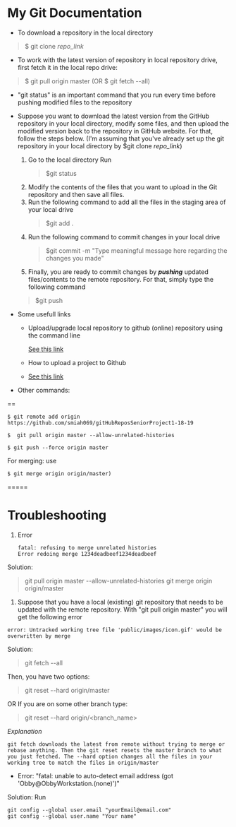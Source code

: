 # My Git Documentation


* To download a repository in the local directory

>$ git clone *repo_link*


* To work with the  latest version of repository in local repository drive, first fetch it in the local repo drive:


>$ git pull origin master       (OR  $ git fetch --all)


* "git status" is an important command that you run every time before pushing modified files to the repository

* Suppose you want to download the latest version from the GitHub repository in your local directory, modify some files, and then upload the modified version back to the repository in GitHub website. For that, follow the steps below. (I'm assuming that you've already set up the git repository in your local directory by $git clone *repo_link*)

	1. Go to the local directory Run
	   >$git status
	1. Modify the contents of the files that you want to upload in the Git repository and then save all files.
	1. Run the following command to add all the files in the staging area of your local drive 
	   >$git add . 
   1. Run the following command to commit changes in your local drive 
	  >$git commit -m "Type meaningful message here regarding the changes you made" 
   1. Finally, you are ready to commit changes by ***pushing*** updated files/contents to the  remote repository. For that, simply type the following command
	>$git push 





* Some usefull links 

  * Upload/upgrade local repository to github (online) repository using the command line

    [See this link](https://help.github.com/en/articles/adding-a-file-to-a-repository-using-the-command-line)

  * How to upload a project to Github

  * [See this link](https://stackoverflow.com/questions/12799719/how-to-upload-a-project-to-github)


* Other commands:

==

~~~
$ git remote add origin https://github.com/smiah069/gitHubReposSeniorProject1-18-19

$  git pull origin master --allow-unrelated-histories

$ git push --force origin master
~~~

For merging: use 

~~~
$ git merge origin origin/master)
~~~
=====


# Troubleshooting 


1. Error
   ~~~
   fatal: refusing to merge unrelated histories
   Error redoing merge 1234deadbeef1234deadbeef
   ~~~

  Solution: 

  > git pull origin master --allow-unrelated-histories
  > git merge origin origin/master 

1. Suppose that you have a local (existing) git repository that needs to be updated with the remote repository. With "git pull    origin master" you will get the following error

~~~
error: Untracked working tree file 'public/images/icon.gif' would be overwritten by merge
~~~

Solution: 

>git fetch --all

Then, you have two options:

>git reset --hard origin/master

OR If you are on some other branch type:

>git reset --hard origin/<branch_name>

*Explanation* 
~~~
git fetch downloads the latest from remote without trying to merge or rebase anything. Then the git reset resets the master branch to what you just fetched. The --hard option changes all the files in your working tree to match the files in origin/master
~~~

* Error: "fatal: unable to auto-detect email address (got 'Obby@ObbyWorkstation.(none)')"

Solution: Run 
~~~
git config --global user.email "yourEmail@email.com"
git config --global user.name "Your name"
~~~




